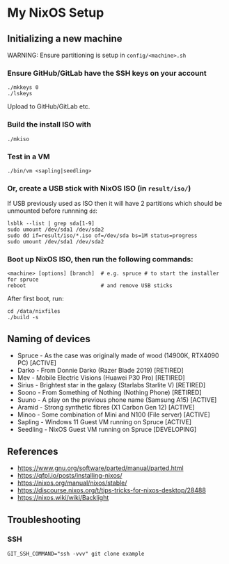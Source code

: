 # My NixOS Setup

## Initializing a new machine

WARNING: Ensure partitioning is setup in `config/<machine>.sh`

### Ensure GitHub/GitLab have the SSH keys on your account
```
./mkkeys 0
./lskeys
```
Upload to GitHub/GitLab etc.

### Build the install ISO with
```
./mkiso
```
### Test in a VM
```
./bin/vm <sapling|seedling>
```
### Or, create a USB stick with NixOS ISO (in `result/iso/`)

If USB previously used as ISO then it will have 2 partitions which should be
unmounted before runnning `dd`:
```
lsblk --list | grep sda[1-9]
sudo umount /dev/sda1 /dev/sda2
sudo dd if=result/iso/*.iso of=/dev/sda bs=1M status=progress
sudo umount /dev/sda1 /dev/sda2
```

### Boot up NixOS ISO, then run the following commands:
```
<machine> [options] [branch]  # e.g. spruce # to start the installer for spruce
reboot                        # and remove USB sticks
```

After first boot, run:
```
cd /data/nixfiles
./build -s
```

## Naming of devices
* Spruce - As the case was originally made of wood (14900K, RTX4090 PC) [ACTIVE]
* Darko - From Donnie Darko (Razer Blade 2019) [RETIRED]
* Mev - Mobile Electric Visions (Huawei P30 Pro) [RETIRED]
* Sirius - Brightest star in the galaxy (Starlabs Starlite V) [RETIRED]
* Soono - From Something of Nothing (Nothing Phone) [RETIRED]
* Suuno - A play on the previous phone name (Samsung A15) [ACTIVE]
* Aramid - Strong synthetic fibres (X1 Carbon Gen 12) [ACTIVE]
* Minoo - Some combination of Mini and N100 (File server) [ACTIVE]
* Sapling - Windows 11 Guest VM running on Spruce [ACTIVE]
* Seedling - NixOS Guest VM running on Spruce [DEVELOPING]

## References
* https://www.gnu.org/software/parted/manual/parted.html
* https://qfpl.io/posts/installing-nixos/
* https://nixos.org/manual/nixos/stable/
* https://discourse.nixos.org/t/tips-tricks-for-nixos-desktop/28488
* https://nixos.wiki/wiki/Backlight

## Troubleshooting

### SSH

`GIT_SSH_COMMAND="ssh -vvv" git clone example`